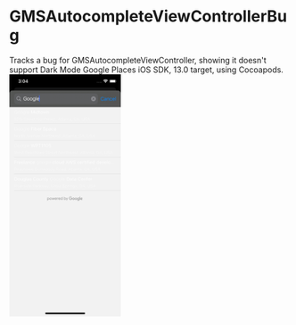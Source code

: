 # GMSAutocompleteViewControllerBug
Tracks a bug for GMSAutocompleteViewController, showing it doesn't support Dark Mode 
Google Places iOS SDK, 13.0 target, using Cocoapods.
<img src="dark-mode-bug.png" width="200px">
